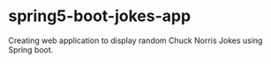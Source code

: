 # spring5-boot-jokes-app
Creating web application to display random Chuck Norris Jokes using Spring boot.
